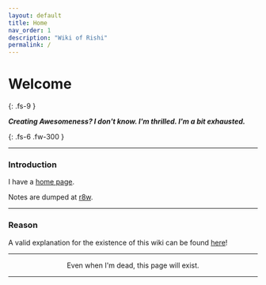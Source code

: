```yaml
---
layout: default
title: Home
nav_order: 1
description: "Wiki of Rishi"
permalink: /
---
```


# Welcome
{: .fs-9 }

__*Creating Awesomeness? I don't know. I'm thrilled. I'm a bit exhausted.*__

{: .fs-6 .fw-300 }

---

### Introduction

I have a [home page](https://rishi.ml).

Notes are dumped at [r8w](https://r8w.github.io/notes/).

---

### Reason

A valid explanation for the existence of this wiki can be found [here](https://rishi.ml/2020/wiki/)!

---

<p align="center">Even when I'm dead, this page will exist.</p>

---
